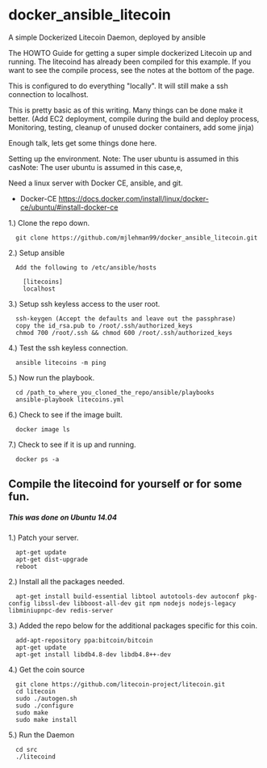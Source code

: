 # docker_ansible_litecoin
A simple Dockerized Litecoin Daemon, deployed by ansible

The HOWTO Guide for getting a super simple dockerized Litecoin up and running. The litecoind has already been compiled for this example.
If you want to see the compile process, see the notes at the bottom of the page.

This is configured to do everything "locally". It will still make a ssh connection to localhost.

This is pretty basic as of this writing. Many things can be done make it better.
(Add EC2 deployment, compile during the build and deploy process, Monitoring, testing, cleanup of unused docker containers, add some jinja)

Enough talk, lets get some things done here.

Setting up the environment.
Note: The user ubuntu is assumed in this casNote: The user ubuntu is assumed in this case,e,

Need a linux server with Docker CE, ansible, and git.
- Docker-CE  https://docs.docker.com/install/linux/docker-ce/ubuntu/#install-docker-ce

1.) Clone the repo down.

      git clone https://github.com/mjlehman99/docker_ansible_litecoin.git

2.) Setup ansible

      Add the following to /etc/ansible/hosts

        [litecoins]
        localhost

3.) Setup ssh keyless access to the user root.

      ssh-keygen (Accept the defaults and leave out the passphrase)
      copy the id_rsa.pub to /root/.ssh/authorized_keys
      chmod 700 /root/.ssh && chmod 600 /root/.ssh/authorized_keys

4.) Test the ssh keyless connection.

      ansible litecoins -m ping

5.) Now run the playbook.

      cd /path_to_where_you_cloned_the_repo/ansible/playbooks
      ansible-playbook litecoins.yml

6.) Check to see if the image built.

      docker image ls

7.) Check to see if it is up and running.

      docker ps -a




## Compile the litecoind for yourself or for some fun.
##### This was done on Ubuntu 14.04

1.) Patch your server.

      apt-get update
      apt-get dist-upgrade
      reboot

2.) Install all the packages needed.

      apt-get install build-essential libtool autotools-dev autoconf pkg-config libssl-dev libboost-all-dev git npm nodejs nodejs-legacy libminiupnpc-dev redis-server

3.) Added the repo below for the additional packages specific for this coin.

      add-apt-repository ppa:bitcoin/bitcoin
      apt-get update
      apt-get install libdb4.8-dev libdb4.8++-dev

4.) Get the coin source

      git clone https://github.com/litecoin-project/litecoin.git
      cd litecoin
      sudo ./autogen.sh
      sudo ./configure
      sudo make
      sudo make install

5.) Run the Daemon

      cd src
      ./litecoind
